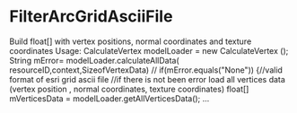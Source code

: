# FilterArcGridAsciiFile
Build float[] with vertex positions, normal coordinates and texture coordinates
Usage:
 CalculateVertex modelLoader = new CalculateVertex ();
 String mError= modelLoader.calculateAllData( resourceID,context,SizeofVertexData) // 
  if(mError.equals("None")) {//valid format of esri grid ascii file
            //if there is not been error load all vertices data (vertex position , normal coordinates, texture coordinates) 
            float[] mVerticesData = modelLoader.getAllVerticesData();
            ...
